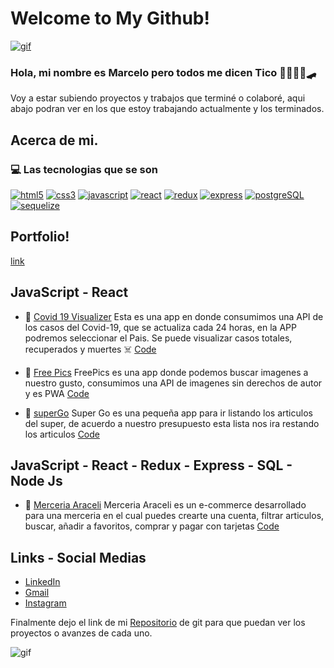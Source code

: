 # Welcome to My Github!

[![gif](https://camo.githubusercontent.com/6dab074a5625ded052c57770e528598b27c8c2a20e33c15688131cb944c80d5d/68747470733a2f2f6d656469612e67697068792e636f6d2f6d656469612f336f365a747078535a625152526e77434b512f67697068792e676966)](https://camo.githubusercontent.com/6dab074a5625ded052c57770e528598b27c8c2a20e33c15688131cb944c80d5d/68747470733a2f2f6d656469612e67697068792e636f6d2f6d656469612f336f365a747078535a625152526e77434b512f67697068792e676966)

### Hola, mi nombre es Marcelo pero todos me dicen Tico  🤙🏽🏂🏼🛹


Voy a estar subiendo proyectos y trabajos que terminé o colaboré, aqui
abajo podran ver en los que estoy trabajando actualmente y los terminados.

## Acerca de mi.

### 💻  Las tecnologias que se son

[![html5](https://camo.githubusercontent.com/3fc3b37be38bc3bf41e9598287f426962b61f730c516475f67a2dd0879093eab/68747470733a2f2f6170692e69636f6e6966792e64657369676e2f7673636f64652d69636f6e733a66696c652d747970652d68746d6c2e737667)](https://camo.githubusercontent.com/3fc3b37be38bc3bf41e9598287f426962b61f730c516475f67a2dd0879093eab/68747470733a2f2f6170692e69636f6e6966792e64657369676e2f7673636f64652d69636f6e733a66696c652d747970652d68746d6c2e737667)  [![css3](https://camo.githubusercontent.com/6073986cb3ed35127ea0642bf35fe813ab7ae62ff59eb8b3d3c21e6306e890b5/68747470733a2f2f6170692e69636f6e6966792e64657369676e2f7673636f64652d69636f6e733a66696c652d747970652d6373732e737667)](https://camo.githubusercontent.com/6073986cb3ed35127ea0642bf35fe813ab7ae62ff59eb8b3d3c21e6306e890b5/68747470733a2f2f6170692e69636f6e6966792e64657369676e2f7673636f64652d69636f6e733a66696c652d747970652d6373732e737667)  [![javascript](https://camo.githubusercontent.com/4afdc61f71942fb2124fc36f51c2ae67da3b64799a513432913ee32854448d55/68747470733a2f2f6170692e69636f6e6966792e64657369676e2f6c6f676f733a6a6176617363726970742e737667)](https://camo.githubusercontent.com/4afdc61f71942fb2124fc36f51c2ae67da3b64799a513432913ee32854448d55/68747470733a2f2f6170692e69636f6e6966792e64657369676e2f6c6f676f733a6a6176617363726970742e737667)  [![react](https://camo.githubusercontent.com/d0c534878f0674419acebe79e96f1bf73491902b1a3f0e53314793c4afa9bd08/68747470733a2f2f6170692e69636f6e6966792e64657369676e2f6c6f676f733a72656163742e737667)](https://camo.githubusercontent.com/d0c534878f0674419acebe79e96f1bf73491902b1a3f0e53314793c4afa9bd08/68747470733a2f2f6170692e69636f6e6966792e64657369676e2f6c6f676f733a72656163742e737667)  [![redux](https://camo.githubusercontent.com/625145590deb96ee05622d5e64a3e95ef21aa8297aa23ae0cbb579cb101103d1/68747470733a2f2f6170692e69636f6e6966792e64657369676e2f6c6f676f733a72656475782e737667)](https://camo.githubusercontent.com/625145590deb96ee05622d5e64a3e95ef21aa8297aa23ae0cbb579cb101103d1/68747470733a2f2f6170692e69636f6e6966792e64657369676e2f6c6f676f733a72656475782e737667)  [![express](https://camo.githubusercontent.com/53e8a51c53c873a6a0f3fca1771b3deaceb14e16358b6b9c83ad85ab3a0bb1c7/68747470733a2f2f6170692e69636f6e6966792e64657369676e2f73696d706c652d69636f6e733a657870726573732e737667)](https://camo.githubusercontent.com/53e8a51c53c873a6a0f3fca1771b3deaceb14e16358b6b9c83ad85ab3a0bb1c7/68747470733a2f2f6170692e69636f6e6966792e64657369676e2f73696d706c652d69636f6e733a657870726573732e737667)  [![postgreSQL](https://camo.githubusercontent.com/379fc7f4342ad0622e2edb9c10c4ca92c6f519127eab6f77d2e90dc607b810ba/68747470733a2f2f6170692e69636f6e6966792e64657369676e2f6c6f676f733a706f737467726573716c2e737667)](https://camo.githubusercontent.com/379fc7f4342ad0622e2edb9c10c4ca92c6f519127eab6f77d2e90dc607b810ba/68747470733a2f2f6170692e69636f6e6966792e64657369676e2f6c6f676f733a706f737467726573716c2e737667)  [![sequelize](https://camo.githubusercontent.com/5430be339b548ec221aaa5aa379716f6df922cbc99e3d9bd45ae84b9abce17b2/68747470733a2f2f6170692e69636f6e6966792e64657369676e2f6c6f676f733a73657175656c697a652e737667)](https://camo.githubusercontent.com/5430be339b548ec221aaa5aa379716f6df922cbc99e3d9bd45ae84b9abce17b2/68747470733a2f2f6170692e69636f6e6966792e64657369676e2f6c6f676f733a73657175656c697a652e737667)



## Portfolio!
[link](https://ticoxz.github.io/portafolio/)




## JavaScript - React

-   🦠  [Covid 19 Visualizer](https://tico-covid-tracker.netlify.app)  Esta es una app en donde consumimos una API de los casos del Covid-19, que se actualiza cada 24 horas, en la APP podremos seleccionar el Pais. Se puede visualizar casos totales, recuperados y muertes ☠️
  [Code](https://github.com/ticoxz/world-covid-tracker)
    
-   🌄  [Free Pics](https://free-pics-to-go.netlify.app/)  FreePics es una app donde podemos buscar imagenes a nuestro gusto, consumimos una API de imagenes sin derechos de autor y es PWA [Code](https://github.com/ticoxz/Image-gallery-pwa)

-   🛒  [superGo](https://listago.netlify.app/)  Super Go es una pequeña app para ir listando los articulos del super, de acuerdo a nuestro presupuesto esta lista nos ira restando los articulos [Code](https://github.com/ticoxz/Super-Go)



## JavaScript - React - Redux - Express - SQL - Node Js
    
-   🛒  [Merceria Araceli](https://pg-merceria-online.vercel.app/)  Merceria Araceli es un e-commerce desarrollado para una merceria en el cual puedes crearte una cuenta, filtrar articulos, buscar, añadir a favoritos, comprar y pagar con tarjetas  [Code](https://github.com/egoyret/PG_MerceriaOnline)



    

## Links - Social Medias

-   [LinkedIn](https://www.linkedin.com/in/tico-miranda/)
-   [Gmail](mailto:ticomiranda4@gmail.com)
-   [Instagram](https://www.instagram.com/ticomiran/)

Finalmente dejo el link de mi [Repositorio](https://github.com/ticoxz?tab=repositories)   de git para que puedan ver los proyectos o avanzes de cada uno.

![gif](https://media.giphy.com/media/ASd0Ukj0y3qMM/giphy.gif)
